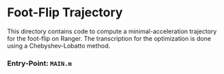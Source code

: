 # Foot-Flip Trajectory
This directory contains code to compute a minimal-acceleration trajectory for the foot-flip on Ranger. The transcription for the optimization is done using a Chebyshev-Lobatto method.

### Entry-Point:  `MAIN.m`
